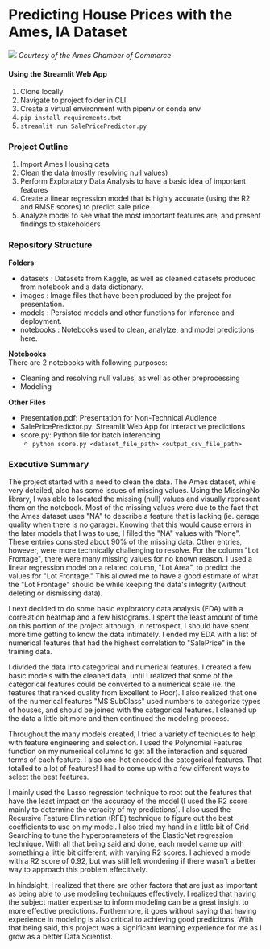 
# Predicting House Prices with the Ames, IA Dataset
![](https://livability.com/sites/default/files/1Reiman%20Gardens.JPG)
_Courtesy of the Ames Chamber of Commerce_

#### Using the Streamlit Web App
1. Clone locally
2. Navigate to project folder in CLI
3. Create a virtual environment with pipenv or conda env
4. `pip install requirements.txt`
5. `streamlit run SalePricePredictor.py`


### Project Outline
1. Import Ames Housing data
2. Clean the data (mostly resolving null values)
3. Perform Exploratory Data Analysis to have a basic idea of important features
4. Create a linear regression model that is highly accurate (using the R2 and RMSE scores) to predict sale price
5. Analyze model to see what the most important features are, and present findings to stakeholders


### Repository Structure
**Folders**
- datasets : Datasets from Kaggle, as well as cleaned datasets produced from notebook and a data dictionary.
- images : Image files that have been produced by the project for presentation.
- models : Persisted models and other functions for inference and deployment.
- notebooks : Notebooks used to clean, analylze, and model predictions here.

**Notebooks**  
There are 2 notebooks with following purposes:
- Cleaning and resolving null values, as well as other preprocessing
- Modeling

**Other Files**
- Presentation.pdf: Presentation for Non-Technical Audience
- SalePricePredictor.py: Streamlit Web App for interactive predictions
- score.py: Python file for batch inferencing
  - `python score.py <dataset_file_path> <output_csv_file_path>`

### Executive Summary
The project started with a need to clean the data. The Ames dataset, while very detailed, also has some issues of missing values. Using the MissingNo library, I was able to located the missing (null) values and visually represent them on the notebook. Most of the missing values were due to the fact that the Ames dataset uses "NA" to describe a feature that is lacking (ie. garage quality when there is no garage). Knowing that this would cause errors in the later models that I was to use, I filled the "NA" values with "None". These entries consisted about 90% of the missing data. Other entries, however, were more technically challenging to resolve. For the column "Lot Frontage", there were many missing values for no known reason. I used a linear regression model on a related column, "Lot Area", to predict the values for "Lot Frontage." This allowed me to have a good estimate of what the "Lot Frontage" should be while keeping the data's integrity (without deleting or dismissing data).  

I next decided to do some basic exploratory data analysis (EDA) with a correlation heatmap and a few histograms. I spent the least amount of time on this portion of the project although, in retrospect, I should have spent more time getting to know the data intimately. I ended my EDA with a list of numerical features that had the highest correlation to "SalePrice" in the training data.

I divided the data into categorical and numerical features. I created a few basic models with the cleaned data, until I realized that some of the categorical features could be converted to a numerical scale (ie. the features that ranked quality from Excellent to Poor). I also realized that one of the numerical features "MS SubClass" used numbers to categorize types of houses, and should be joined with the categorical features. I cleaned up the data a little bit more and then continued the modeling process.

Throughout the many models created, I tried a variety of tecniques to help with feature engineering and selection. I used the Polynomial Features function on my numerical columns to get all the interaction and squared terms of each feature. I also one-hot encoded the categorical features. That totalled to a lot of features! I had to come up with a few different ways to select the best features.  

I mainly used the Lasso regression technique to root out the features that have the least impact on the accuracy of the model (I used the R2 score mainly to determine the veracity of my predictions). I also used the Recursive Feature Elimination (RFE) technique to figure out the best coefficients to use on my model. I also tried my hand in a little bit of Grid Searching to tune the hyperparameters of the ElasticNet regression technique. With all that being said and done, each model came up with something a little bit different, with varying R2 scores. I achieved a model with a R2 score of 0.92, but was still left wondering if there wasn't a better way to approach this problem effecitively.

In hindsight, I realized that there are other factors that are just as important as being able to use modeling techniques effectively. I realized that having the subject matter expertise to inform modeling can be a great insight to more effective predictions. Furthermore, it goes without saying that having experience in modeling is also critical to achieving good predicitons. With that being said, this project was a significant learning experience for me as I grow as a better Data Scientist.
